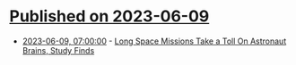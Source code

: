 # [Published on 2023-06-09](index.md)

* [2023-06-09, 07:00:00](https://science.slashdot.org/story/23/06/09/0255209/long-space-missions-take-a-toll-on-astronaut-brains-study-finds?utm_source=rss1.0mainlinkanon&utm_medium=feed) - [Long Space Missions Take a Toll On Astronaut Brains, Study Finds](https://science.slashdot.org/story/23/06/09/0255209/long-space-missions-take-a-toll-on-astronaut-brains-study-finds?utm_source=rss1.0mainlinkanon&utm_medium=feed)
